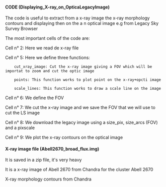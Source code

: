 #### CODE (Displaying_X-ray_on_OpticaLegacyImage)

The code is useful to extract from a x-ray image the x-ray morphology contours and displaying then on the a n optical image e.g from Legacy Sky Survey Browser

The most important cells of the code are:

Cell n° 2: Here we read de x-ray file

Cell n° 5: Here we define three  functions:

        cut_xray_image: Cut the x-ray image giving a FOV which will be importat to zoom and cut the optic image
        
        points: This function works to plot point on the x-ray+opcti image
        
        scale_lines: This function works to draw a scale line on the image

Cell n° 6: We define the FOV

Cell n° 7: We cut the x-ray image and we save the FOV that we will use to cut the LS image

Cell n° 8: We download the legacy image using a size_pix, size_arcs (FOV) and a pixscale

Cell n° 9: We plot the x-ray contours on the optical image



#### X-ray image file (Abell2670_broad_flux.img)
It is saved in a zip file, it's very heavy

It is a x-ray image of Abell 2670 from Chandra for the cluster Abell 2670

X-ray morphology contours from Chandra
